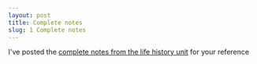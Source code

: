 ```yaml
---
layout: post
title: Complete notes
slug: 1 Complete notes
---
```


I've posted the [complete notes from the life history unit](/materials/life_history.complete.pdf) for your reference

